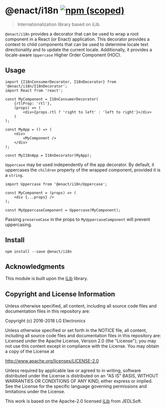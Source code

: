 # @enact/i18n [![npm (scoped)](https://img.shields.io/npm/v/@enact/i18n.svg?style=flat-square)](https://www.npmjs.com/package/@enact/i18n)

> Internationalization library based on iLib.

`@enact/i18n` provides a decorator that can be used to wrap a root component in a React (or Enact) application.
This decorator provides a context to child components that can be used to determine locale text directionality
and to update the current locale. Additionally, it provides a locale-aware `Uppercase` Higher Order Component (HOC).

## Usage

```
import {I18nConsumerDecorator, I18nDecorator} from '@enact/i18n/I18nDecorator';
import React from 'react';

const MyComponent = I18nConsumerDecorator(
    {rtlProp: 'rtl'},
    (props) => (
        <div>{props.rtl ? 'right to left' : 'left to right'}</div>
    )
);

const MyApp = () => (
    <div>
        <MyComponent />
    </div>
);

const MyI18nApp = I18nDecorator(MyApp);
```

`Uppercase` may be used independently of the app decorator. By default, it uppercases the `children` property of
the wrapped component, provided it is a `string`.

```
import Uppercase from '@enact/i18n/Uppercase';

const MyComponent = (props) => (
    <div {...props} />
);

const MyUppercaseComponent = Uppercase(MyComponent);
```
Passing `preserveCase` in the props to `MyUppercaseComponent` will prevent uppercasing.

## Install

```
npm install --save @enact/i18n
```

## Acknowledgments

This module is built upon the [iLib](http://github.com/iLib-js/iLib) library.

## Copyright and License Information

Unless otherwise specified, all content, including all source code files and
documentation files in this repository are:

Copyright (c) 2016-2018 LG Electronics

Unless otherwise specified or set forth in the NOTICE file, all content,
including all source code files and documentation files in this repository are:
Licensed under the Apache License, Version 2.0 (the "License");
you may not use this content except in compliance with the License.
You may obtain a copy of the License at

http://www.apache.org/licenses/LICENSE-2.0

Unless required by applicable law or agreed to in writing, software
distributed under the License is distributed on an "AS IS" BASIS,
WITHOUT WARRANTIES OR CONDITIONS OF ANY KIND, either express or implied.
See the License for the specific language governing permissions and
limitations under the License.

This work is based on the Apache-2.0 licensed [iLib](http://github.com/iLib-js/iLib)
from JEDLSoft.
